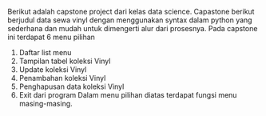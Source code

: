 Berikut adalah capstone project dari kelas data science.
Capastone berikut berjudul data sewa vinyl dengan menggunakan syntax dalam python yang sederhana dan mudah untuk dimengerti alur dari prosesnya.
Pada capstone ini terdapat 6 menu pilihan 
1. Daftar list menu
2. Tampilan tabel koleksi Vinyl
3. Update koleksi Vinyl
4. Penambahan koleksi Vinyl
5. Penghapusan data koleksi Vinyl
6. Exit dari program
Dalam menu pilihan diatas terdapat fungsi menu masing-masing.
   
